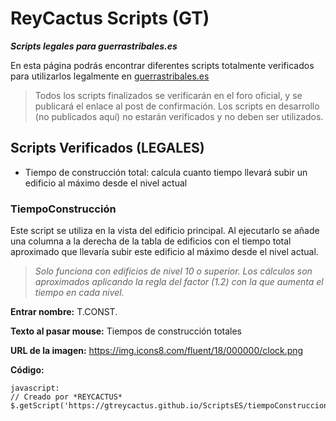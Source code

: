 # ReyCactus Scripts (GT)
**_Scripts legales para guerrastribales.es_**

En esta página podrás encontrar diferentes scripts totalmente verificados para utilizarlos legalmente en [guerrastribales.es](http://www.guerrastribales.es)

>Todos los scripts finalizados se verificarán en el foro oficial, y se publicará el enlace al post de confirmación. Los scripts en desarrollo (no publicados aquí) no estarán verificados y no deben ser utilizados.

## Scripts Verificados (LEGALES)

- Tiempo de construcción total: calcula cuanto tiempo llevará subir un edificio al máximo desde el nivel actual

### TiempoConstrucción
Este script se utiliza en la vista del edificio principal. Al ejecutarlo se añade una columna a la derecha de la tabla de edificios con el tiempo total aproximado que llevaría subir este edificio al máximo desde el nivel actual. 

>_Solo funciona con edificios de nivel 10 o superior. Los cálculos son aproximados aplicando la regla del factor (1.2) con la que aumenta el tiempo en cada nivel._

>

**Entrar nombre:** T.CONST.

**Texto al pasar mouse:** Tiempos de construcción totales

**URL de la imagen:** https://img.icons8.com/fluent/18/000000/clock.png

**Código:**
```
javascript:
// Creado por *REYCACTUS*
$.getScript('https://gtreycactus.github.io/ScriptsES/tiempoConstruccion.js')
```
